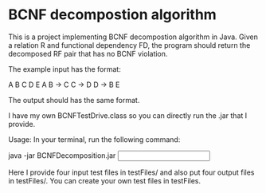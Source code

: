 # BCNF decompostion algorithm
This is a project implementing BCNF decompostion algorithm in Java.
Given a relation R and functional dependency FD, the program should 
return the decomposed RF pair that has no BCNF violation.

The example input has the format:

A B C D E
A B -> C
C -> D
D -> B E

The output should has the same format.

I have my own BCNFTestDrive.class so you can directly run the .jar that I provide.

Usage:
In your terminal, run the following command:

java -jar BCNFDecomposition.jar <input dir> <output dir>

Here I provide four input test files in testFiles/ and also put four output files in testFiles/. 
You can create your own test files in testFiles.
